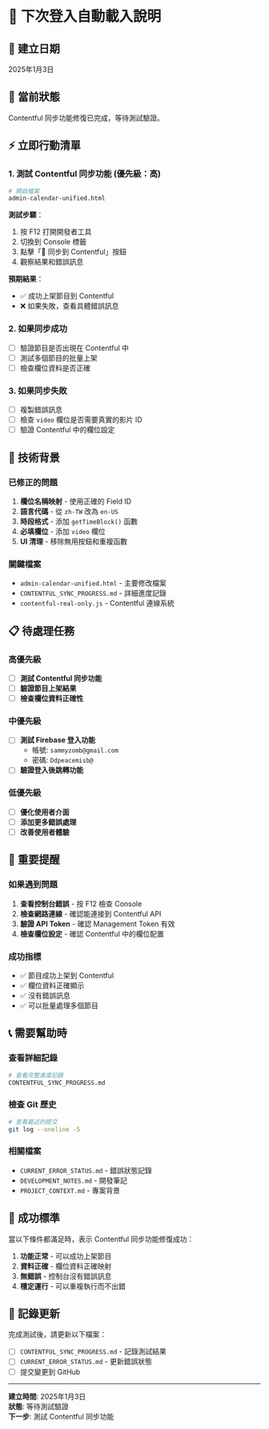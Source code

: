 # 🚀 下次登入自動載入說明

## 📅 建立日期
2025年1月3日

## 🎯 當前狀態
Contentful 同步功能修復已完成，等待測試驗證。

## ⚡ 立即行動清單

### 1. 測試 Contentful 同步功能 (優先級：高)
```bash
# 開啟檔案
admin-calendar-unified.html
```

**測試步驟**：
1. 按 F12 打開開發者工具
2. 切換到 Console 標籤
3. 點擊「🔄 同步到 Contentful」按鈕
4. 觀察結果和錯誤訊息

**預期結果**：
- ✅ 成功上架節目到 Contentful
- ❌ 如果失敗，查看具體錯誤訊息

### 2. 如果同步成功
- [ ] 驗證節目是否出現在 Contentful 中
- [ ] 測試多個節目的批量上架
- [ ] 檢查欄位資料是否正確

### 3. 如果同步失敗
- [ ] 複製錯誤訊息
- [ ] 檢查 `video` 欄位是否需要真實的影片 ID
- [ ] 驗證 Contentful 中的欄位設定

## 🔧 技術背景

### 已修正的問題
1. **欄位名稱映射** - 使用正確的 Field ID
2. **語言代碼** - 從 `zh-TW` 改為 `en-US`
3. **時段格式** - 添加 `getTimeBlock()` 函數
4. **必填欄位** - 添加 `video` 欄位
5. **UI 清理** - 移除無用按鈕和重複函數

### 關鍵檔案
- `admin-calendar-unified.html` - 主要修改檔案
- `CONTENTFUL_SYNC_PROGRESS.md` - 詳細進度記錄
- `contentful-real-only.js` - Contentful 連線系統

## 📋 待處理任務

### 高優先級
- [ ] **測試 Contentful 同步功能**
- [ ] **驗證節目上架結果**
- [ ] **檢查欄位資料正確性**

### 中優先級
- [ ] **測試 Firebase 登入功能**
  - 帳號: `sammyzomb@gmail.com`
  - 密碼: `Ddpeacemisb@`
- [ ] **驗證登入後跳轉功能**

### 低優先級
- [ ] **優化使用者介面**
- [ ] **添加更多錯誤處理**
- [ ] **改善使用者體驗**

## 🚨 重要提醒

### 如果遇到問題
1. **查看控制台錯誤** - 按 F12 檢查 Console
2. **檢查網路連線** - 確認能連接到 Contentful API
3. **驗證 API Token** - 確認 Management Token 有效
4. **檢查欄位設定** - 確認 Contentful 中的欄位配置

### 成功指標
- ✅ 節目成功上架到 Contentful
- ✅ 欄位資料正確顯示
- ✅ 沒有錯誤訊息
- ✅ 可以批量處理多個節目

## 📞 需要幫助時

### 查看詳細記錄
```bash
# 查看完整進度記錄
CONTENTFUL_SYNC_PROGRESS.md
```

### 檢查 Git 歷史
```bash
# 查看最近的提交
git log --oneline -5
```

### 相關檔案
- `CURRENT_ERROR_STATUS.md` - 錯誤狀態記錄
- `DEVELOPMENT_NOTES.md` - 開發筆記
- `PROJECT_CONTEXT.md` - 專案背景

## 🎯 成功標準

當以下條件都滿足時，表示 Contentful 同步功能修復成功：

1. **功能正常** - 可以成功上架節目
2. **資料正確** - 欄位資料正確映射
3. **無錯誤** - 控制台沒有錯誤訊息
4. **穩定運行** - 可以重複執行而不出錯

## 📝 記錄更新

完成測試後，請更新以下檔案：
- [ ] `CONTENTFUL_SYNC_PROGRESS.md` - 記錄測試結果
- [ ] `CURRENT_ERROR_STATUS.md` - 更新錯誤狀態
- [ ] 提交變更到 GitHub

---
**建立時間**: 2025年1月3日  
**狀態**: 等待測試驗證  
**下一步**: 測試 Contentful 同步功能


